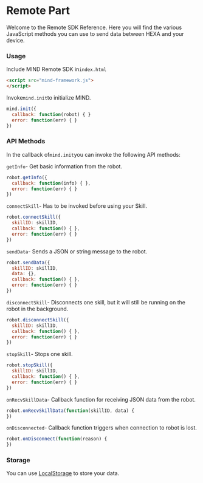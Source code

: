 # Remote Part

Welcome to the Remote SDK Reference. Here you will find the various JavaScript methods you can use to send data between HEXA and your device.

### Usage

Include MIND Remote SDK in`index.html`

```html
<script src="mind-framework.js">
</script>
```

Invoke`mind.init`to initialize MIND.

```js
mind.init({
  callback: function(robot) { } 
  error: function(err) { } 
})
```

### API Methods

In the callback of`mind.init`you can invoke the following API methods:

`getInfo`- Get basic information from the robot.

```js
robot.getInfo({
  callback: function(info) { },
  error: function(err) { }
})
```

`connectSkill`- Has to be invoked before using your Skill.

```js
robot.connectSkill({
  skillID: skillID,
  callback: function() { },
  error: function(err) { }
})
```

`sendData`- Sends a JSON or string message to the robot.

```js
robot.sendData({
  skillID: skillID,
  data: {}, 
  callback: function() { },
  error: function(err) { }
})
```

`disconnectSkill`- Disconnects one skill, but it will still be running on the robot in the background.

```js
robot.disconnectSkill({
  skillID: skillID,
  callback: function() { },
  error: function(err) { }
})
```

`stopSkill`- Stops one skill.

```js
robot.stopSkill({
  skillID: skillID,
  callback: function() { },
  error: function(err) { }
})
```

`onRecvSkillData`- Callback function for receiving JSON data from the robot.

```js
robot.onRecvSkillData(function(skillID, data) { 
})
```

`onDisconnected`- Callback function triggers when connection to robot is lost.

```js
robot.onDisconnect(function(reason) {  
})
```

### Storage

You can use [LocalStorage](https://developer.mozilla.org/en/docs/Web/API/Window/localStorage) to store your data.

